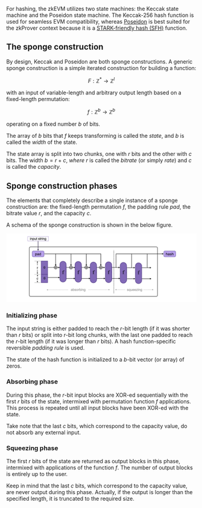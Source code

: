 For hashing, the zkEVM utilizes two state machines: the Keccak state machine and the Poseidon state machine. The Keccak-256 hash function is used for seamless EVM compatibility, whereas [Poseidon](https://eprint.iacr.org/2019/458.pdf) is best suited for the zkProver context because it is a [STARK-friendly hash (SFH)](https://eips.ethereum.org/assets/eip-5988/papers/report_security_stark_friendly_hash.pdf) function.

## The sponge construction

By design, Keccak and Poseidon are both sponge constructions. A generic sponge construction is a simple iterated construction for building a function:

$$
F: \mathbb{Z}^* \to \mathbb{Z}^l
$$

with an input of variable-length and arbitrary output length based on a fixed-length permutation:

$$
f: \mathbb{Z}^b \to \mathbb{Z}^b
$$

operating on a fixed number $b$ of bits.

The array of $b$ bits that $f$ keeps transforming is called the _state_, and $b$ is called the _width_ of the state.

The state array is split into two chunks, one with $r$ bits and the other with $c$ bits. The width $b = r + c$, _where_ $r$ is called the _bitrate_ (or simply _rate_) and $c$ is called the _capacity_.

## Sponge construction phases

The elements that completely describe a single instance of a sponge construction are: the fixed-length permutation $f$, the padding rule _pad_, the bitrate value $r$, and the capacity $c$.

A schema of the sponge construction is shown in the below figure.

![A Sponge Function Construction](../../../../img/zkEVM/hsh01-sponge-construction.png)

### Initializing phase

The input string is either padded to reach the $r$-bit length (if it was shorter than $r$ bits) or split into $r$-bit long chunks, with the last one padded to reach the $r$-bit length (if it was longer than $r$ bits). A hash function-specific reversible _padding rule_ is used.

The state of the hash function is initialized to a $b$-bit vector (or array) of zeros.

### Absorbing phase

During this phase, the $r$-bit input blocks are XOR-ed sequentially with the first $r$ bits of the state, intermixed with permutation function $f$ applications. This process is repeated until all input blocks have been XOR-ed with the state.

Take note that the last $c$ bits, which correspond to the capacity value, do not absorb any external input.

### Squeezing phase

The first $r$ bits of the state are returned as output blocks in this phase, intermixed with applications of the function $f$. The number of output blocks is entirely up to the user.

Keep in mind that the last $c$ bits, which correspond to the capacity value, are never output during this phase. Actually, if the output is longer than the specified length, it is truncated to the required size.
